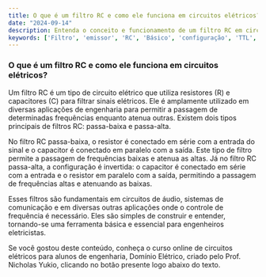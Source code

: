 ```yaml
---
title: O que é um filtro RC e como ele funciona em circuitos elétricos?
date: "2024-09-14"
description: Entenda o conceito e funcionamento de um filtro RC em circuitos elétricos, uma dúvida comum em aulas experimentais de engenharia.
keywords: ['Filtro', 'emissor', 'RC', 'Básico', 'configuração', 'TTL', 'comum']
---
```


### O que é um filtro RC e como ele funciona em circuitos elétricos?

Um filtro RC é um tipo de circuito elétrico que utiliza resistores (R) e capacitores (C) para filtrar sinais elétricos. Ele é amplamente utilizado em diversas aplicações de engenharia para permitir a passagem de determinadas frequências enquanto atenua outras. Existem dois tipos principais de filtros RC: passa-baixa e passa-alta.

No filtro RC passa-baixa, o resistor é conectado em série com a entrada do sinal e o capacitor é conectado em paralelo com a saída. Este tipo de filtro permite a passagem de frequências baixas e atenua as altas. Já no filtro RC passa-alta, a configuração é invertida: o capacitor é conectado em série com a entrada e o resistor em paralelo com a saída, permitindo a passagem de frequências altas e atenuando as baixas.

Esses filtros são fundamentais em circuitos de áudio, sistemas de comunicação e em diversas outras aplicações onde o controle de frequência é necessário. Eles são simples de construir e entender, tornando-se uma ferramenta básica e essencial para engenheiros eletricistas.

Se você gostou deste conteúdo, conheça o curso online de circuitos elétricos para alunos de engenharia, Domínio Elétrico, criado pelo Prof. Nicholas Yukio, clicando no botão presente logo abaixo do texto.